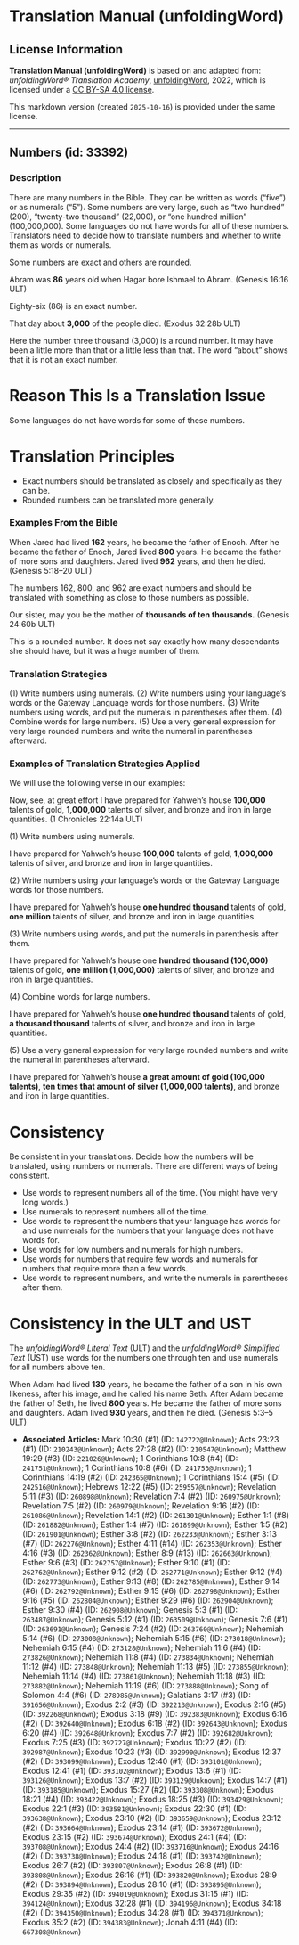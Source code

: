 # Translation Manual (unfoldingWord)

## License Information

**Translation Manual (unfoldingWord)** is based on and adapted from: _unfoldingWord® Translation Academy_, [unfoldingWord](https://unfoldingword.org/utw), 2022, which is licensed under a [CC BY-SA 4.0 license](https://creativecommons.org/licenses/by-sa/4.0/legalcode.en).

This markdown version (created `2025-10-16`) is provided under the same license.



--------------------------------

## Numbers (id: 33392)

### Description

There are many numbers in the Bible. They can be written as words (“five”) or as numerals (“5”). Some numbers are very large, such as “two hundred” (200\), “twenty\-two thousand” (22,000\), or “one hundred million” (100,000,000\). Some languages do not have words for all of these numbers. Translators need to decide how to translate numbers and whether to write them as words or numerals.

Some numbers are exact and others are rounded.

Abram was **86** years old when Hagar bore Ishmael to Abram. (Genesis 16:16 ULT)

Eighty\-six (86\) is an exact number.

That day about **3,000** of the people died. (Exodus 32:28b ULT)

Here the number three thousand (3,000\) is a round number. It may have been a little more than that or a little less than that. The word “about” shows that it is not an exact number.

Reason This Is a Translation Issue
==================================

Some languages do not have words for some of these numbers.

Translation Principles
======================

* Exact numbers should be translated as closely and specifically as they can be.
* Rounded numbers can be translated more generally.

### Examples From the Bible

When Jared had lived **162** years, he became the father of Enoch. After he became the father of Enoch, Jared lived **800** years. He became the father of more sons and daughters. Jared lived **962** years, and then he died. (Genesis 5:18–20 ULT)

The numbers 162, 800, and 962 are exact numbers and should be translated with something as close to those numbers as possible.

Our sister, may you be the mother of **thousands of ten thousands.** (Genesis 24:60b ULT)

This is a rounded number. It does not say exactly how many descendants she should have, but it was a huge number of them.

### Translation Strategies

(1\) Write numbers using numerals. (2\) Write numbers using your language’s words or the Gateway Language words for those numbers. (3\) Write numbers using words, and put the numerals in parentheses after them. (4\) Combine words for large numbers. (5\) Use a very general expression for very large rounded numbers and write the numeral in parentheses afterward.

### Examples of Translation Strategies Applied

We will use the following verse in our examples:

Now, see, at great effort I have prepared for Yahweh’s house **100,000** talents of gold, **1,000,000** talents of silver, and bronze and iron in large quantities. (1 Chronicles 22:14a ULT)

(1\) Write numbers using numerals.

I have prepared for Yahweh’s house **100,000** talents of gold, **1,000,000** talents of silver, and bronze and iron in large quantities.

(2\) Write numbers using your language’s words or the Gateway Language words for those numbers.

I have prepared for Yahweh’s house **one hundred thousand** talents of gold, **one million** talents of silver, and bronze and iron in large quantities.

(3\) Write numbers using words, and put the numerals in parenthesis after them.

I have prepared for Yahweh’s house one **hundred thousand (100,000\)** talents of gold, **one million (1,000,000\)** talents of silver, and bronze and iron in large quantities.

(4\) Combine words for large numbers.

I have prepared for Yahweh’s house **one hundred thousand** talents of gold, **a thousand thousand** talents of silver, and bronze and iron in large quantities.

(5\) Use a very general expression for very large rounded numbers and write the numeral in parentheses afterward.

I have prepared for Yahweh’s house **a great amount of gold (100,000 talents)**, **ten times that amount of silver (1,000,000 talents)**, and bronze and iron in large quantities.

Consistency
===========

Be consistent in your translations. Decide how the numbers will be translated, using numbers or numerals. There are different ways of being consistent.

* Use words to represent numbers all of the time. (You might have very long words.)
* Use numerals to represent numbers all of the time.
* Use words to represent the numbers that your language has words for and use numerals for the numbers that your language does not have words for.
* Use words for low numbers and numerals for high numbers.
* Use words for numbers that require few words and numerals for numbers that require more than a few words.
* Use words to represent numbers, and write the numerals in parentheses after them.

Consistency in the ULT and UST
==============================

The *unfoldingWord® Literal Text* (ULT) and the *unfoldingWord® Simplified Text* (UST) use words for the numbers one through ten and use numerals for all numbers above ten.

When Adam had lived **130** years, he became the father of a son in his own likeness, after his image, and he called his name Seth. After Adam became the father of Seth, he lived **800** years. He became the father of more sons and daughters. Adam lived **930** years, and then he died. (Genesis 5:3–5 ULT)

* **Associated Articles:** Mark 10:30 (#1) (ID: `142722@Unknown`); Acts 23:23 (#1) (ID: `210243@Unknown`); Acts 27:28 (#2) (ID: `210547@Unknown`); Matthew 19:29 (#3) (ID: `221026@Unknown`); 1 Corinthians 10:8 (#4) (ID: `241751@Unknown`); 1 Corinthians 10:8 (#6) (ID: `241753@Unknown`); 1 Corinthians 14:19 (#2) (ID: `242365@Unknown`); 1 Corinthians 15:4 (#5) (ID: `242516@Unknown`); Hebrews 12:22 (#5) (ID: `259557@Unknown`); Revelation 5:11 (#3) (ID: `260898@Unknown`); Revelation 7:4 (#2) (ID: `260975@Unknown`); Revelation 7:5 (#2) (ID: `260979@Unknown`); Revelation 9:16 (#2) (ID: `261086@Unknown`); Revelation 14:1 (#2) (ID: `261301@Unknown`); Esther 1:1 (#8) (ID: `261882@Unknown`); Esther 1:4 (#7) (ID: `261899@Unknown`); Esther 1:5 (#2) (ID: `261901@Unknown`); Esther 3:8 (#2) (ID: `262233@Unknown`); Esther 3:13 (#7) (ID: `262276@Unknown`); Esther 4:11 (#14) (ID: `262353@Unknown`); Esther 4:16 (#3) (ID: `262362@Unknown`); Esther 8:9 (#13) (ID: `262663@Unknown`); Esther 9:6 (#3) (ID: `262757@Unknown`); Esther 9:10 (#1) (ID: `262762@Unknown`); Esther 9:12 (#2) (ID: `262771@Unknown`); Esther 9:12 (#4) (ID: `262773@Unknown`); Esther 9:13 (#8) (ID: `262785@Unknown`); Esther 9:14 (#6) (ID: `262792@Unknown`); Esther 9:15 (#6) (ID: `262798@Unknown`); Esther 9:16 (#5) (ID: `262804@Unknown`); Esther 9:29 (#6) (ID: `262904@Unknown`); Esther 9:30 (#4) (ID: `262908@Unknown`); Genesis 5:3 (#1) (ID: `263487@Unknown`); Genesis 5:12 (#1) (ID: `263509@Unknown`); Genesis 7:6 (#1) (ID: `263691@Unknown`); Genesis 7:24 (#2) (ID: `263760@Unknown`); Nehemiah 5:14 (#6) (ID: `273008@Unknown`); Nehemiah 5:15 (#6) (ID: `273018@Unknown`); Nehemiah 6:15 (#4) (ID: `273128@Unknown`); Nehemiah 11:6 (#4) (ID: `273826@Unknown`); Nehemiah 11:8 (#4) (ID: `273834@Unknown`); Nehemiah 11:12 (#4) (ID: `273848@Unknown`); Nehemiah 11:13 (#5) (ID: `273855@Unknown`); Nehemiah 11:14 (#4) (ID: `273861@Unknown`); Nehemiah 11:18 (#3) (ID: `273882@Unknown`); Nehemiah 11:19 (#6) (ID: `273888@Unknown`); Song of Solomon 4:4 (#6) (ID: `278985@Unknown`); Galatians 3:17 (#3) (ID: `391656@Unknown`); Exodus 2:2 (#3) (ID: `392213@Unknown`); Exodus 2:16 (#5) (ID: `392268@Unknown`); Exodus 3:18 (#9) (ID: `392383@Unknown`); Exodus 6:16 (#2) (ID: `392640@Unknown`); Exodus 6:18 (#2) (ID: `392643@Unknown`); Exodus 6:20 (#4) (ID: `392648@Unknown`); Exodus 7:7 (#2) (ID: `392682@Unknown`); Exodus 7:25 (#3) (ID: `392727@Unknown`); Exodus 10:22 (#2) (ID: `392987@Unknown`); Exodus 10:23 (#3) (ID: `392990@Unknown`); Exodus 12:37 (#2) (ID: `393099@Unknown`); Exodus 12:40 (#1) (ID: `393101@Unknown`); Exodus 12:41 (#1) (ID: `393102@Unknown`); Exodus 13:6 (#1) (ID: `393126@Unknown`); Exodus 13:7 (#2) (ID: `393129@Unknown`); Exodus 14:7 (#1) (ID: `393185@Unknown`); Exodus 15:27 (#2) (ID: `393308@Unknown`); Exodus 18:21 (#4) (ID: `393422@Unknown`); Exodus 18:25 (#3) (ID: `393429@Unknown`); Exodus 22:1 (#3) (ID: `393581@Unknown`); Exodus 22:30 (#1) (ID: `393638@Unknown`); Exodus 23:10 (#2) (ID: `393659@Unknown`); Exodus 23:12 (#2) (ID: `393664@Unknown`); Exodus 23:14 (#1) (ID: `393672@Unknown`); Exodus 23:15 (#2) (ID: `393674@Unknown`); Exodus 24:1 (#4) (ID: `393708@Unknown`); Exodus 24:4 (#2) (ID: `393716@Unknown`); Exodus 24:16 (#2) (ID: `393738@Unknown`); Exodus 24:18 (#1) (ID: `393742@Unknown`); Exodus 26:7 (#2) (ID: `393807@Unknown`); Exodus 26:8 (#1) (ID: `393808@Unknown`); Exodus 26:16 (#1) (ID: `393820@Unknown`); Exodus 28:9 (#2) (ID: `393894@Unknown`); Exodus 28:10 (#1) (ID: `393895@Unknown`); Exodus 29:35 (#2) (ID: `394019@Unknown`); Exodus 31:15 (#1) (ID: `394124@Unknown`); Exodus 32:28 (#1) (ID: `394196@Unknown`); Exodus 34:18 (#2) (ID: `394350@Unknown`); Exodus 34:28 (#1) (ID: `394371@Unknown`); Exodus 35:2 (#2) (ID: `394383@Unknown`); Jonah 4:11 (#4) (ID: `667308@Unknown`)

